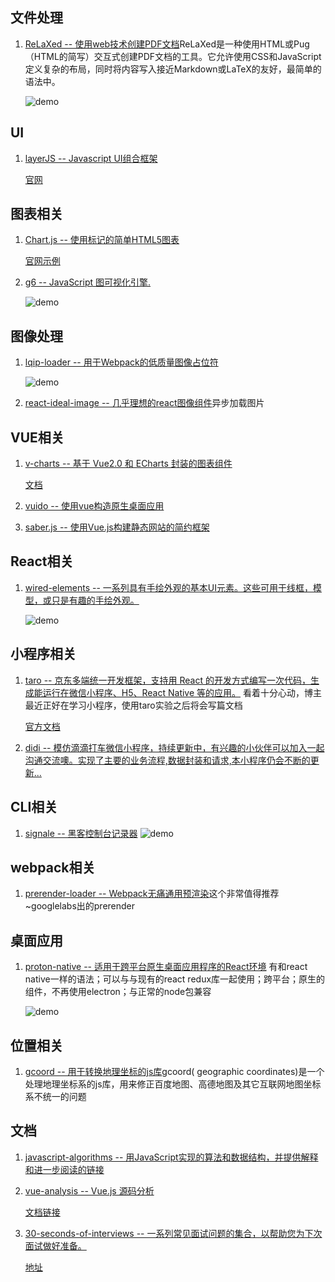## 文件处理
1. [ReLaXed -- 使用web技术创建PDF文档](https://github.com/RelaxedJS/ReLaXed)ReLaXed是一种使用HTML或Pug（HTML的简写）交互式创建PDF文档的工具。它允许使用CSS和JavaScript定义复杂的布局，同时将内容写入接近Markdown或LaTeX的友好，最简单的语法中。
    
    ![demo](https://camo.githubusercontent.com/be077d7379399961977b45a802b675f5c18f170a/68747470733a2f2f692e696d6775722e636f6d2f344e34665359592e676966)
## UI
1. [layerJS -- Javascript UI组合框架](https://github.com/layerJS/layerJS)
    
    [官网](https://layerjs.org/)
## 图表相关
1. [Chart.js -- 使用<canvas>标记的简单HTML5图表](https://github.com/chartjs/Chart.js) 

    [官网示例](http://www.chartjs.org/)
2. [g6 -- JavaScript 图可视化引擎.](https://github.com/antvis/g6/blob/master/README-zh_CN.md)

    ![demo](https://camo.githubusercontent.com/20982b9b9043c92c8bbe337ae4d47d684d63d2c1/68747470733a2f2f67772e616c697061796f626a656374732e636f6d2f7a6f732f726d73706f7274616c2f6e7a6d79634265776a66784b4462657054446c542e676966)
## 图像处理
1. [lqip-loader -- 用于Webpack的低质量图像占位符](https://github.com/zouhir/lqip-loader)

    ![demo](https://user-images.githubusercontent.com/5052316/31105257-7986782c-a82e-11e7-972b-cabcf97f13c0.png)
2. [react-ideal-image -- 几乎理想的react图像组件](https://github.com/stereobooster/react-ideal-image)异步加载图片
## VUE相关
1. [v-charts -- 基于 Vue2.0 和 ECharts 封装的图表组件](https://github.com/ElemeFE/v-charts)    
    
    [文档](https://v-charts.js.org/#/)
2. [vuido -- 使用vue构造原生桌面应用](https://github.com/mimecorg/vuido)
3. [saber.js -- 使用Vue.js构建静态网站的简约框架](https://github.com/egoist/saber.js)
## React相关
1. [wired-elements -- 一系列具有手绘外观的基本UI元素。这些可用于线框，模型，或只是有趣的手绘外观。](https://github.com/wiredjs/wired-elements)

    ![demo](https://camo.githubusercontent.com/d06779580c38ad9fc939c7599f4623598a5e6b98/68747470733a2f2f692e696d6775722e636f6d2f717474506c6c672e706e67)
## 小程序相关
1. [taro -- 京东多端统一开发框架，支持用 React 的开发方式编写一次代码，生成能运行在微信小程序、H5、React Native 等的应用。](https://github.com/NervJS/taro) 看着十分心动，博主最近正好在学习小程序，使用taro实验之后将会写篇文档

    [官方文档](https://taro.aotu.io/)
2. [didi -- 模仿滴滴打车微信小程序，持续更新中，有兴趣的小伙伴可以加入一起沟通交流噢。实现了主要的业务流程,数据封装和请求,本小程序仍会不断的更新...](https://github.com/WsmDyj/didi)
## CLI相关
1. [signale -- 黑客控制台记录器](https://github.com/klauscfhq/signale)
    ![demo](https://camo.githubusercontent.com/dd0ad939bce8e21b2f9afbf0db794a0de7422c5f/68747470733a2f2f63646e2e7261776769742e636f6d2f6b6c617573636668712f7369676e616c652f32643862636666382f6d656469612f6865616465722e706e67)
## webpack相关
1. [prerender-loader -- Webpack无痛通用预渲染](https://github.com/GoogleChromeLabs/prerender-loader)这个非常值得推荐~googlelabs出的prerender
## 桌面应用
1. [proton-native -- 适用于跨平台原生桌面应用程序的React环境](https://github.com/kusti8/proton-native)
    有和react native一样的语法；可以与与现有的react redux库一起使用；跨平台；原生的组件，不再使用electron；与正常的node包兼容
        
    ![demo](https://camo.githubusercontent.com/2f4f5eb65093cc4af2d265dfeb9afceef7452575/687474703a2f2f70726f746f6e6e61746976652d616635312e6b7863646e2e636f6d2f696d616765732f77696e646f77735f6578616d706c652e706e67)
## 位置相关
1. [gcoord -- 用于转换地理坐标的js库](https://github.com/hujiulong/gcoord)gcoord( geographic coordinates)是一个处理地理坐标系的js库，用来修正百度地图、高德地图及其它互联网地图坐标系不统一的问题
## 文档
1. [javascript-algorithms -- 用JavaScript实现的算法和数据结构，并提供解释和进一步阅读的链接](https://github.com/trekhleb/javascript-algorithms)
2. [vue-analysis -- Vue.js 源码分析 ](https://github.com/ustbhuangyi/vue-analysis)

    [文档链接](https://ustbhuangyi.github.io/vue-analysis/doc/)
3. [30-seconds-of-interviews -- 一系列常见面试问题的集合，以帮助您为下次面试做好准备。](https://github.com/fejes713/30-seconds-of-interviews)

    [地址](https://github.com/fejes713/30-seconds-of-interviews)